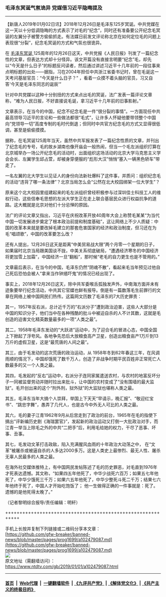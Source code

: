 ### 毛泽东冥诞气氛诡异 党媒借习近平隐晦提及
------------------------

<div class="post_content">
 <p>
  【新唐人2019年01月02日讯】2018年12月26日是毛泽东125岁冥诞。中共党媒在这一天以十分低调隐晦的方式表示了对毛的“纪念”，同时还有准备要公开纪念毛冥诞的左翼分子被警方偷偷抓走。有法媒日前发文评论称北京在如何定位毛的问题上表现很“分裂”，纪念毛冥诞的方式和气氛也很诡异。
 </p>
 <p>
  在
  <a href="https://www.ntdtv.com/gb/毛泽东冥诞.htm">
   毛泽东冥诞
  </a>
  125周年的12月26日这天，中共党报《人民日报》刊发了一篇纪念性的文章，但表达方式却十分怪异。该文开篇没有直接言明要“纪念”毛，却先以“今天是什么日子”的标题反问读者，然后通过讲述习近平十几年前的一段往事来点明标题的出处——据指，习在2004年担任中共浙江省委书记时，曾在毛诞这一天考问基层官员：“今天是什么日子？” ，看着一众摸不着头脑的官员，习又自答‘今天是毛泽东同志的诞辰’”
 </p>
 <p>
  针对中共党媒以这种十分别扭的方式来点出毛的冥诞，法广发表一篇评论文章称，“难为人民日报，不好直接说毛诞，拿习近平十几年前的旧事影射。”
 </p>
 <p>
  文章表示，在当今的中国，纪念不纪念毛是一件“很分裂的事情”。一方面现任中共最高领导习近平的言论和一些做法都很“毛式”，让许多人怀疑他要带领整个中国向“党领导一切”高度专制的毛时代倒退；但同时中共官方纪念毛的方式又显得很低调，甚至是偷偷摸摸。
 </p>
 <p>
  据称，在毛冥诞125周年当天，虽然中共军报发表了一篇纪念性质的文章，并刊出了纪念毛的专号，毛的故乡湖南也像开庙会一般热闹，但当一个毛左派组织打算在北京城举办一场公开纪念毛的活动时，出面组织这场活动的北京大学马克思主义学会会长、左翼学生邱占萱，却被身穿便服的“彪形大汉”悄悄“塞入一辆黑色轿车”带走了。
 </p>
 <p>
  一名左翼的北大学生以见证人的身份向法新社爆料了这件事，并质问：组织纪念毛的活动“违背了哪一条法律”？北京当局怎么会“公然在北大校园绑架一位大学生”？
 </p>
 <p>
  原来这个北大校园里组建起来的毛左派组织曾经积极参与过深圳佳士科技工人的维权行动，这些信奉毛思想的左派大学生正在走上联合基层民众进行权益抗争的道路。这大概就是北京对他们十分忌惮的原因。
 </p>
 <p>
  法广的评论文章又指出，习近平在庆祝改革开放40周年大会上称赞毛某某“为当代中国一切发展进步奠定了根本政治前提和制度基础”，这让网络上不少人质疑：中国的改革本来就是要改掉毛建立的那套危害国家的经济和政治制度，但习还在为毛“唱颂歌”，中国的改革要怎么改？
 </p>
 <p>
  还有人提出，12月26日这天是距离“中美贸易战大限”两个月零一个星期的日子，如果届时北京当局跟美国谈不拢，中美关系彻底破局，“遭遇经济寒冬的中国经济将更加雪上加霜”，中国经济一旦“翻船”，那时候“老毛的自力更生也是不管用的。”
 </p>
 <p>
  文章最后表示，在当今的中国，毛泽东仍然“阴魂不散”，看起来毛当年预见过他自己死后恐怕会被人“拿来当作钟馗吓鬼”的情况已经出现了。
 </p>
 <p>
  事实上，2018年12月26日这天，除中共军委喉舌孤独发声外，中南海方面并未有迹象要举行纪念活动，中共其它官媒也鲜有报导。倒是有一篇数落毛生前罪行的文章在网络上被中国网民们热传。这篇网文历数了毛泽东的7大历史罪责：
 </p>
 <p>
  其一，1957年反右派，总计近千万的“右派分子”遭到政治迫害，这些人大部分是中国的知识分子，他们当中在各种残酷的批斗中被迫自杀的人不计其数，这就是毛创造的迫害文化精英数量最多的一项“人类之最”。
 </p>
 <p>
  其二，1958年毛泽东发动的“大跃进”运动中，为了迎合毛的冒进心态，中国全国上下掀起了浮夸风。各地争先恐后大放粮食高产卫星，创造出粮食亩产1万斤到13万斤的虚假卫星，这是“最荒唐的人间之最”。
 </p>
 <p>
  其三，由于毛发动的这次荒唐的政治运动，从 1958年冬到62年春这三年，在风调雨顺的情况下，中国却饿死了数千万人，创造了非战争时期平民百姓非正常死亡人数最多的又一个人类之最。
 </p>
 <p>
  其四，毛发起的“反右”运动中，右派分子连同家属遣送农村，与农村的地富反坏分子一同被监督劳动并随时拉出来批斗，让中国的农村变成了“没有围墙的最大监狱”。毛开创出来的这个“刑外刑，狱外狱”的大监狱也堪称人类之最。
 </p>
 <p>
  其五，毛泽东当年大搞个人崇拜，举国上下天天“早请示，晚汇报”、“敬迎红宝书”、“跳忠字舞”，愚弄了几代人，也是古今中外无人可比的人类之最。
 </p>
 <p>
  其六，毛的妻子江青1962年9月从后宫走到了政治的前台，1965年在毛的指使下搞出“评新编历史剧《海瑞罢官》”，发起新的政治运动又打倒一大批政治对手，而江青一举当上除毛之外的中共“二把手”后，利用毛给她的权力，干尽了恶事、坏事、丑事。
 </p>
 <p>
  其七，毛发动文革打击政敌，陷入充满腥风血雨的十年政治大动荡之中， 在“文革”被屠杀或被逼自杀的人多达2000多万。这是人类史上最惨烈、最无人性、屠杀无辜人民最多的人类之最。
 </p>
 <p>
  在海外社交媒体推特上，有中国网民发帖陈述了毛的历史罪恶，对毛直到1976年才死表达遗憾。其文称，“如果四五年他死了，中华少战死六百万；如果五七年他死了，中华少饿死三千万；如果六五年他死了，中华少整死斗死二千万；结果七六年他终于死了，中国人才开始吃饱饭了； 他一生做得正确的一件事就是：死了。遗憾的是他死得太晚了。”
 </p>
 <p>
  （记者黎明综合报导/责任编辑：明轩）
 </p>
 <div class="single_ad">
 </div>
</div>

+++++++++++++++++++++++++++++++++++++++++++++++++++++++++++<br/><br/>
手机上长按并复制下列链接或二维码分享本文章：<br/>
[https://github.com/gfw-breaker/banned-news/blob/master/pages/prog1699/a102479087.md](https://github.com/gfw-breaker/banned-news/blob/master/pages/prog1699/a102479087.md)<br/>
[<img src='https://github.com/gfw-breaker/banned-news/blob/master/pages/prog1699/a102479087.md.png'/>](https://github.com/gfw-breaker/banned-news/blob/master/pages/prog1699/a102479087.md)<br/>
原文地址（需翻墙访问）：https://www.ntdtv.com/gb/2019/01/01/a102479087.html


------------------------
#### [首页](https://github.com/gfw-breaker/banned-news/blob/master/README.md) &nbsp;|&nbsp; [Web代理](https://github.com/labour-camp/helloworld) &nbsp;|&nbsp; [一键翻墙软件](https://github.com/gfw-breaker/nogfw/blob/master/README.md) &nbsp;| [《九评共产党》](https://github.com/gfw-breaker/9ping.md/blob/master/README.md#九评之一评共产党是什么) | [《解体党文化》](https://github.com/gfw-breaker/jtdwh.md/blob/master/README.md) | [《共产主义的终极目的》](https://github.com/gfw-breaker/gczydzjmd.md/blob/master/README.md)


